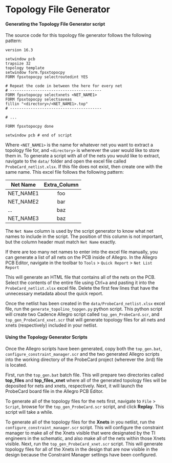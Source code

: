 # Topology File Generator

#### Generating the Topology File Generator script
The source code for this topology file generator follows the following pattern:

```
version 16.3
 
setwindow pcb
trapsize 32
topology template
setwindow form.fpsxtopocpy
FORM fpsxtopocpy selectroutedint YES

# Repeat the code in between the here for every net
# ----------------------------------------
FORM fpsxtopocpy selectxnets <NET_NAME1>
FORM fpsxtopocpy selectsaveas
fillin "<directory>/<NET_NAME1>.top"
# ----------------------------------------

# ...

FORM fpsxtopocpy done

setwindow pcb # end of script
```

Where ```<NET_NAME1>``` is the name for whatever net you want to extract a topology file for, and ```<directory>``` is wherever the user would like to store them in.
To generate a script with all of the nets you would like to extract, navigate to the ```data/``` folder and open the excel file called ```ProbeCard_netlist.xlsx```. If this file does not exist, then create one with the same name. This excel file follows the following pattern:

| Net Name  | Extra_Column |
| --------- |:------------:|
| NET_NAME1 | foo          |
| NET_NAME2 | bar          |
| ...       | baz          |
| NET_NAME3 | baz          |

The ```Net Name``` column is used by the script generator to know what net names to include in the script. The position of this column is not important, but the column header must match ```Net Name``` exactly.


If there are too many net names to enter into the excel file manually, you can generate a list of all nets on the PCB inside of Allegro. In the Allegro PCB Editor, navigate in the toolbar to ```Tools``` > ```Quick Report``` > ```Net List Report```

This will generate an HTML file that contains all of the nets on the PCB. Select the contents of the entire file using Ctrl+a and pasting it into the ```ProbeCard_netlist.xlsx``` excel file. Delete the first few lines that have the unnecessary metadata about the quick report.

Once the netlist has been created in the ```data/ProbeCard_netlist.xlsx``` excel file, run the ```generate_topolino_topgen.py``` python script. This python script will create two Cadence Allegro script called ```top_gen_ProbeCard.scr```, and ```top_gen_ProbeCard_xnet.scr```  that will generate topology files for all nets and xnets (respectively) included in your netlist.

#### Using the Topology Generator Scripts
Once the Allegro scripts have been generated, copy both the ```top_gen.bat```, ```configure_constraint_manager.scr``` and the two generated Allegro scripts into the working directory of the ProbeCard project (wherever the .brd) file is located.

First, run the ```top_gen.bat``` batch file. This will prepare two directories called **top_files** and **top_files_xnet** where all of the generated topology files will be deposited for nets and xnets, respectively. Next, it will launch the ProbeCard board file in the Allegro PCB Editor.

To generate all of the topology files for the nets first, navigate to ```File``` > ```Script```, browse for the ```top_gen_ProbeCard.scr``` script, and click **Replay**. This script will take a while.

To generate all of the topology files for the **Xnets** in you netlist, run the ```configure_constraint_manager.scr``` script. This will configure the constraint manager to make all of the Xnets visible that were designated by the TI engineers in the schematic, and also make all of the nets within those Xnets visible. Next, run the ```top_gen_ProbeCard_xnet.scr``` script. This will generate topology files for all of the Xnets in the design that are now visible in the design because the Constraint Manager settings have been configured.
